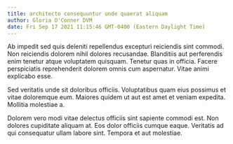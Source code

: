 ```yaml
---
title: architecto consequuntur unde quaerat aliquam
author: Gloria O'Conner DVM
date: Fri Sep 17 2021 11:15:46 GMT-0400 (Eastern Daylight Time)
---
```

Ab impedit sed quis deleniti repellendus excepturi reiciendis sint commodi. Non reiciendis dolorem nihil dolores recusandae. Blanditiis aut perferendis enim tenetur atque voluptatem quisquam. Tenetur quas in officia. Facere perspiciatis reprehenderit dolorem omnis cum aspernatur. Vitae animi explicabo esse.

 Sed veritatis unde sit doloribus officiis. Voluptatibus quam eius possimus et vitae doloremque eum. Maiores quidem ut aut est amet et veniam expedita. Mollitia molestiae a.

 Dolorem vero modi vitae delectus officiis sint sapiente commodi est. Non dolores cupiditate aliquam at. Eos dolor officiis cumque eaque. Veritatis ad qui consequatur ullam labore sint. Tempora et aut molestiae.